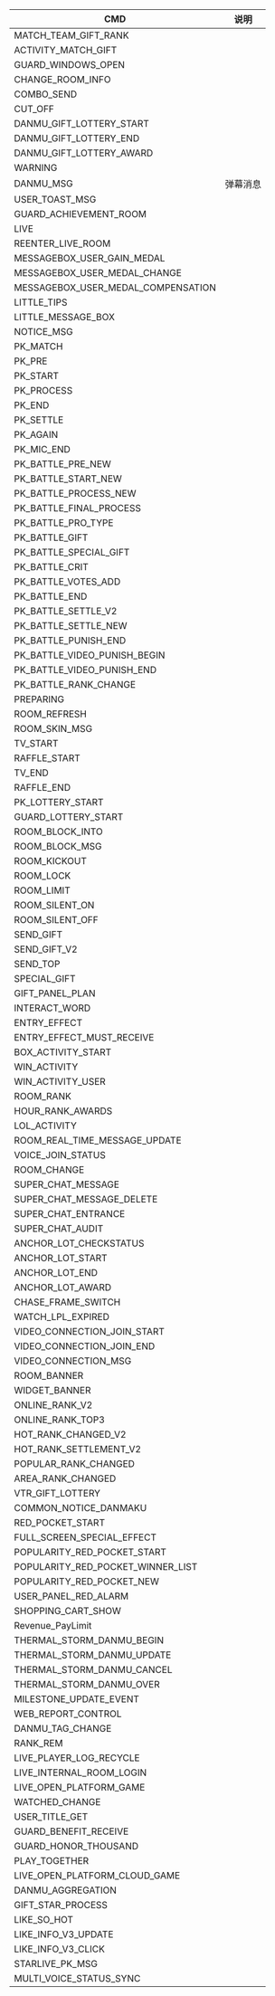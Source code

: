 | CMD | 说明 |
|------------------------------------|--------------|
| MATCH_TEAM_GIFT_RANK               |              |
| ACTIVITY_MATCH_GIFT                |              |
| GUARD_WINDOWS_OPEN                 |              |
| CHANGE_ROOM_INFO                   |              |
| COMBO_SEND                         |              |
| CUT_OFF                            |              |
| DANMU_GIFT_LOTTERY_START           |              |
| DANMU_GIFT_LOTTERY_END             |              |
| DANMU_GIFT_LOTTERY_AWARD           |              |
| WARNING                            |              |
| DANMU_MSG                          | 弹幕消息      |
| USER_TOAST_MSG                     |              |
| GUARD_ACHIEVEMENT_ROOM             |              |
| LIVE                               |              |
| REENTER_LIVE_ROOM                  |              |
| MESSAGEBOX_USER_GAIN_MEDAL         |              |
| MESSAGEBOX_USER_MEDAL_CHANGE       |              |
| MESSAGEBOX_USER_MEDAL_COMPENSATION |              |
| LITTLE_TIPS                        |              |
| LITTLE_MESSAGE_BOX                 |              |
| NOTICE_MSG                         |              |
| PK_MATCH                           |              |
| PK_PRE                             |              |
| PK_START                           |              |
| PK_PROCESS                         |              |
| PK_END                             |              |
| PK_SETTLE                          |              |
| PK_AGAIN                           |              |
| PK_MIC_END                         |              |
| PK_BATTLE_PRE_NEW                  |              |
| PK_BATTLE_START_NEW                |              |
| PK_BATTLE_PROCESS_NEW              |              |
| PK_BATTLE_FINAL_PROCESS            |              |
| PK_BATTLE_PRO_TYPE                 |              |
| PK_BATTLE_GIFT                     |              |
| PK_BATTLE_SPECIAL_GIFT             |              |
| PK_BATTLE_CRIT                     |              |
| PK_BATTLE_VOTES_ADD                |              |
| PK_BATTLE_END                      |              |
| PK_BATTLE_SETTLE_V2                |              |
| PK_BATTLE_SETTLE_NEW               |              |
| PK_BATTLE_PUNISH_END               |              |
| PK_BATTLE_VIDEO_PUNISH_BEGIN       |              |
| PK_BATTLE_VIDEO_PUNISH_END         |              |
| PK_BATTLE_RANK_CHANGE              |              |
| PREPARING                          |              |
| ROOM_REFRESH                       |              |
| ROOM_SKIN_MSG                      |              |
| TV_START                           |              |
| RAFFLE_START                       |              |
| TV_END                             |              |
| RAFFLE_END                         |              |
| PK_LOTTERY_START                   |              |
| GUARD_LOTTERY_START                |              |
| ROOM_BLOCK_INTO                    |              |
| ROOM_BLOCK_MSG                     |              |
| ROOM_KICKOUT                       |              |
| ROOM_LOCK                          |              |
| ROOM_LIMIT                         |              |
| ROOM_SILENT_ON                     |              |
| ROOM_SILENT_OFF                    |              |
| SEND_GIFT                          |              |
| SEND_GIFT_V2                       |              |
| SEND_TOP                           |              |
| SPECIAL_GIFT                       |              |
| GIFT_PANEL_PLAN                    |              |
| INTERACT_WORD                      |              |
| ENTRY_EFFECT                       |              |
| ENTRY_EFFECT_MUST_RECEIVE          |              |
| BOX_ACTIVITY_START                 |              |
| WIN_ACTIVITY                       |              |
| WIN_ACTIVITY_USER                  |              |
| ROOM_RANK                          |              |
| HOUR_RANK_AWARDS                   |              |
| LOL_ACTIVITY                       |              |
| ROOM_REAL_TIME_MESSAGE_UPDATE      |              |
| VOICE_JOIN_STATUS                  |              |
| ROOM_CHANGE                        |              |
| SUPER_CHAT_MESSAGE                 |              |
| SUPER_CHAT_MESSAGE_DELETE          |              |
| SUPER_CHAT_ENTRANCE                |              |
| SUPER_CHAT_AUDIT                   |              |
| ANCHOR_LOT_CHECKSTATUS             |              |
| ANCHOR_LOT_START                   |              |
| ANCHOR_LOT_END                     |              |
| ANCHOR_LOT_AWARD                   |              |
| CHASE_FRAME_SWITCH                 |              |
| WATCH_LPL_EXPIRED                  |              |
| VIDEO_CONNECTION_JOIN_START        |              |
| VIDEO_CONNECTION_JOIN_END          |              |
| VIDEO_CONNECTION_MSG               |              |
| ROOM_BANNER                        |              |
| WIDGET_BANNER                      |              |
| ONLINE_RANK_V2                     |              |
| ONLINE_RANK_TOP3                   |              |
| HOT_RANK_CHANGED_V2                |              |
| HOT_RANK_SETTLEMENT_V2             |              |
| POPULAR_RANK_CHANGED               |              |
| AREA_RANK_CHANGED                  |              |
| VTR_GIFT_LOTTERY                   |              |
| COMMON_NOTICE_DANMAKU              |              |
| RED_POCKET_START                   |              |
| FULL_SCREEN_SPECIAL_EFFECT         |              |
| POPULARITY_RED_POCKET_START        |              |
| POPULARITY_RED_POCKET_WINNER_LIST  |              |
| POPULARITY_RED_POCKET_NEW          |              |
| USER_PANEL_RED_ALARM               |              |
| SHOPPING_CART_SHOW                 |              |
| Revenue_PayLimit                   |              |
| THERMAL_STORM_DANMU_BEGIN          |              |
| THERMAL_STORM_DANMU_UPDATE         |              |
| THERMAL_STORM_DANMU_CANCEL         |              |
| THERMAL_STORM_DANMU_OVER           |              |
| MILESTONE_UPDATE_EVENT             |              |
| WEB_REPORT_CONTROL                 |              |
| DANMU_TAG_CHANGE                   |              |
| RANK_REM                           |              |
| LIVE_PLAYER_LOG_RECYCLE            |              |
| LIVE_INTERNAL_ROOM_LOGIN           |              |
| LIVE_OPEN_PLATFORM_GAME            |              |
| WATCHED_CHANGE                     |              |
| USER_TITLE_GET                     |              |
| GUARD_BENEFIT_RECEIVE              |              |
| GUARD_HONOR_THOUSAND               |              |
| PLAY_TOGETHER                      |              |
| LIVE_OPEN_PLATFORM_CLOUD_GAME      |              |
| DANMU_AGGREGATION                  |              |
| GIFT_STAR_PROCESS                  |              |
| LIKE_SO_HOT                        |              |
| LIKE_INFO_V3_UPDATE                |              |
| LIKE_INFO_V3_CLICK                 |              |
| STARLIVE_PK_MSG                    |              |
| MULTI_VOICE_STATUS_SYNC            |              |
